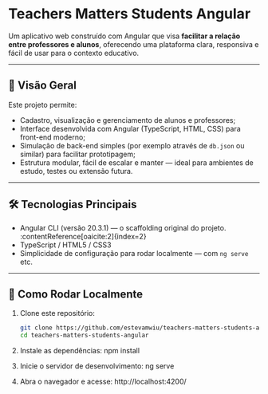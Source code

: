 # Teachers Matters Students Angular

Um aplicativo web construído com Angular que visa **facilitar a relação entre professores e alunos**, oferecendo uma plataforma clara, responsiva e fácil de usar para o contexto educativo.

---

## 🎯 Visão Geral

Este projeto permite:

- Cadastro, visualização e gerenciamento de alunos e professores;  
- Interface desenvolvida com Angular (TypeScript, HTML, CSS) para front-end moderno;  
- Simulação de back-end simples (por exemplo através de `db.json` ou similar) para facilitar prototipagem;  
- Estrutura modular, fácil de escalar e manter — ideal para ambientes de estudo, testes ou extensão futura.

---

## 🛠️ Tecnologias Principais

- Angular CLI (versão 20.3.1) — o scaffolding original do projeto. :contentReference[oaicite:2]{index=2}  
- TypeScript / HTML5 / CSS3  
- Simplicidade de configuração para rodar localmente — com `ng serve` etc.

---

## 🚀 Como Rodar Localmente

1. Clone este repositório:
   ```bash
   git clone https://github.com/estevamwiu/teachers-matters-students-angular.git
   cd teachers-matters-students-angular

2. Instale as dependências:
   npm install

3. Inicie o servidor de desenvolvimento:
   ng serve

4. Abra o navegador e acesse:
   http://localhost:4200/

